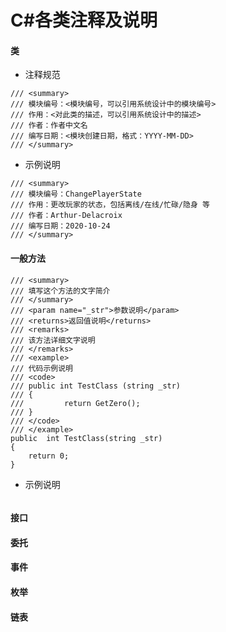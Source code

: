 # C#各类注释及说明

#### 类
- 注释规范
```
/// <summary>
/// 模块编号：<模块编号，可以引用系统设计中的模块编号>
/// 作用：<对此类的描述，可以引用系统设计中的描述>
/// 作者：作者中文名
/// 编写日期：<模块创建日期，格式：YYYY-MM-DD>
/// </summary>
```

- 示例说明
```
/// <summary>
/// 模块编号：ChangePlayerState
/// 作用：更改玩家的状态，包括离线/在线/忙碌/隐身 等
/// 作者：Arthur-Delacroix
/// 编写日期：2020-10-24
/// </summary>
```

#### 一般方法
```
/// <summary>
/// 填写这个方法的文字简介
/// </summary>
/// <param name="_str">参数说明</param>
/// <returns>返回值说明</returns>
/// <remarks> 
/// 该方法详细文字说明
/// </remarks>
/// <example>
/// 代码示例说明
/// <code>
/// public int TestClass (string _str)
/// {
///         return GetZero();
/// }
/// </code>
/// </example>
public  int TestClass(string _str)
{
    return 0;
}
```
- 示例说明
```

```

#### 接口

#### 委托

#### 事件

#### 枚举

#### 链表